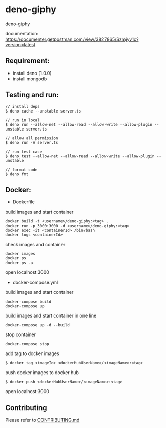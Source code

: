 # deno-giphy

deno-giphy

documentation: https://documenter.getpostman.com/view/3827865/Szmjyv1c?version=latest

## Requirement:
 - install deno (1.0.0)
 - install mongodb

## Testing and run:
```
// install deps
$ deno cache --unstable server.ts

// run in local
$ deno run --allow-net --allow-read --allow-write --allow-plugin --unstable server.ts

// allow all permission
$ deno run -A server.ts

// run test case
$ deno test --allow-net --allow-read --allow-write --allow-plugin --unstable

// format code
$ deno fmt
```

## Docker:

- Dockerfile

build images and start container
```
docker build -t <username>/deno-giphy:<tag> .
docker run -p 3000:3000 -d <username>/deno-giphy:<tag>
docker exec -it <containerId> /bin/bash
docker logs <containerId>
```

check images and container
```
docker images
docker ps
docker ps -a
```

open localhost:3000

- docker-compose.yml

build images and start container
```
docker-compose build
docker-compose up
```

build images and start container in one line
```
docker-compose up -d --build
```

stop container
```
docker-compose stop
```

add tag to docker images
```
$ docker tag <imageId> <dockerHubUserName>/<imageName>:<tag>
```

push docker images to docker hub
```
$ docker push <dockerHubUserName>/<imageName>:<tag>
```

open localhost:3000

## Contributing

Please refer to [CONTRIBUTING.md](https://github.com/yeukfei02/deno-giphy/blob/master/CONTRIBUTING.md)
